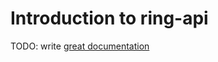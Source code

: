 # Introduction to ring-api

TODO: write [great documentation](http://jacobian.org/writing/what-to-write/)
